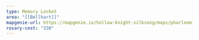 ```yaml
---
type: Memory Locket
area: "[[Bellhart]]"
mapgenie-url: https://mapgenie.io/hollow-knight-silksong/maps/pharloom?locationIds=478204
rosary-cost: "330"
---
```

